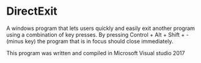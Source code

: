 # DirectExit
A windows program that lets users quickly and easily exit another program using a combination of key presses.
By pressing Control + Alt + Shift + - (minus key) the program that is in focus should close immediately.

This program was written and compiled in Microsoft Visual studio 2017
